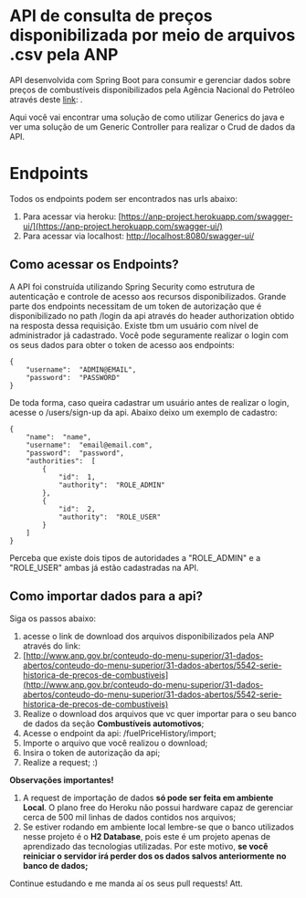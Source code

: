 # API de consulta de preços disponibilizada por meio de arquivos .csv pela ANP

API desenvolvida com Spring Boot para consumir e gerenciar dados sobre preços de combustíveis disponibilizados pela Agência Nacional do Petróleo através deste [link](http://www.anp.gov.br/conteudo-do-menu-superior/31-dados-abertos/conteudo-do-menu-superior/31-dados-abertos/5542-serie-historica-de-precos-de-combustiveis): .

Aqui você vai encontrar uma solução de como utilizar Generics do java e ver uma solução de um Generic Controller para realizar o Crud de dados da API. 


# Endpoints

Todos os endpoints podem ser encontrados nas urls abaixo:

 1. Para acessar via heroku: [https://anp-project.herokuapp.com/swagger-ui/](https://anp-project.herokuapp.com/swagger-ui/)
 2. Para acessar via localhost: [http://localhost:8080/swagger-ui/](http://localhost:8080/swagger-ui/)
 
## Como acessar os Endpoints?

A API foi construída utilizando Spring Security como estrutura de autenticação e controle de acesso aos recursos disponibilizados. Grande parte dos endpoints necessitam de um token de autorização que é disponibilizado no path /login da api através do header authorization obtido na resposta dessa requisição.
Existe tbm um usuário com nível de administrador já cadastrado. Você pode seguramente realizar o login com os seus dados para obter o token de acesso aos endpoints:

    {
		"username":  "ADMIN@EMAIL",
		"password":  "PASSWORD"
	}
De toda forma, caso queira cadastrar um usuário antes de realizar o login, acesse o /users/sign-up da api. Abaixo deixo um exemplo de cadastro:

    {
		"name":  "name",
		"username":  "email@email.com",
		"password":  "password",
		"authorities":  [
			{
				"id":  1,
				"authority":  "ROLE_ADMIN"
			},
			{
				"id":  2,
				"authority":  "ROLE_USER"
			}
		]
	}
Perceba que existe dois tipos de autoridades a "ROLE_ADMIN" e a "ROLE_USER" ambas já estão cadastradas na API. 

## Como importar dados para a api?
Siga os passos abaixo:
 1. acesse o link de download dos arquivos disponibilizados pela ANP através do link: 
 2. [http://www.anp.gov.br/conteudo-do-menu-superior/31-dados-abertos/conteudo-do-menu-superior/31-dados-abertos/5542-serie-historica-de-precos-de-combustiveis](http://www.anp.gov.br/conteudo-do-menu-superior/31-dados-abertos/conteudo-do-menu-superior/31-dados-abertos/5542-serie-historica-de-precos-de-combustiveis)
 3. Realize o download dos arquivos que vc quer importar para o seu banco de dados da seção **Combustíveis automotivos**;
 4. Acesse o endpoint da api: /fuelPriceHistory/import;
 5. Importe o arquivo que você realizou o download;
 6. Insira o token de autorização  da api;
 7. Realize a request; :)

**Observações importantes!**

 1. A request de importação de dados **só pode ser feita em ambiente Local**. O plano free do Heroku não possui hardware capaz de gerenciar cerca de 500 mil linhas de dados contidos nos arquivos;
 2. Se estiver rodando em ambiente local lembre-se que o banco utilizados nesse projeto é o **H2 Database**, pois este é um projeto apenas de aprendizado das tecnologias utilizadas. Por este motivo, **se você reiniciar o servidor irá perder dos os dados salvos anteriormente no banco de dados;**

Continue estudando e me manda aí os seus pull requests! 
Att.